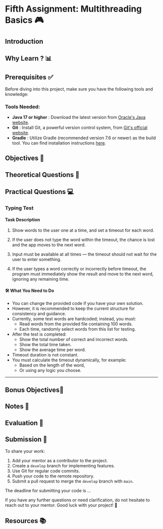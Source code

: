 # Fifth Assignment: Multithreading Basics 🎮

## Introduction

## Why Learn ? 📊

## Prerequisites ✅

Before diving into this project, make sure you have the following tools and knowledge:

### Tools Needed:

- **Java 17 or higher** : Download the latest version from [Oracle's Java website](https://www.oracle.com/java/technologies/downloads/).
- **Git** : Install Git, a powerful version control system, from [Git's official website](https://git-scm.com/downloads).
- **Gradle** : Utilize Gradle (recommended version 7.6 or newer) as the build tool. You can find installation instructions [here](https://gradle.org/install/).


## Objectives 🎯

## Theoretical Questions 📝

## Practical Questions 💻

### Typing Test
#### Task Description
1.  Show words to the user one at a time, and set a timeout  for each word.

2.  If the user does not type the word within the timeout, the chance is lost and the app moves to the next word.

3.  Input must be available at all times — the timeout should not wait  for the user to enter something.

4.  If the user types a word correctly or incorrectly before timeout, the program must immediately show the result and move to the next word, ignoring any remaining time.

#### 🛠 What  You  Need to Do

- You can change the provided code  if you have your own solution.
- However, it is recommended to keep the current structure for consistency and guidance.
- Currently, some test words are hardcoded; instead, you must:
  - Read words from the provided file containing 100 words.
  - Each time, randomly select words from this list for testing.
- After the test is completed:
  - Show the total number of correct and incorrect words.
  - Show the total time taken.
  - Show the average time per word.
-  Timeout duration is not constant. 
  - You must calculate the timeout dynamically, for example:
    - Based on the length of the word,
    - Or using any logic you choose.




---



## Bonus Objectives🌟

## Notes 📝

## Evaluation 🧐

## Submission 📁

To share your work:

1. Add your mentor as a contributor to the project.
2. Create a `develop` branch for implementing features.
3. Use Git for regular code commits.
4. Push your code to the remote repository.
5. Submit a pull request to merge the `develop` branch with `main`.

The deadline for submitting your code is ...

If you have any further questions or need clarification, do not hesitate to reach out to your mentor. Good luck with your project! 🌟

## Resources 📚
